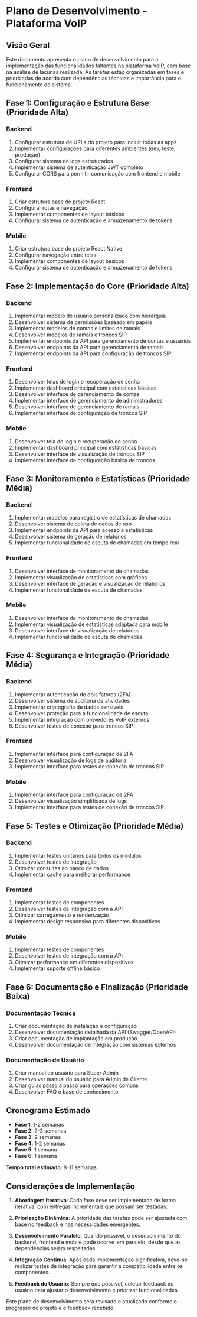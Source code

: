 # Plano de Desenvolvimento - Plataforma VoIP

## Visão Geral

Este documento apresenta o plano de desenvolvimento para a implementação das funcionalidades faltantes na plataforma VoIP, com base na análise de lacunas realizada. As tarefas estão organizadas em fases e priorizadas de acordo com dependências técnicas e importância para o funcionamento do sistema.

## Fase 1: Configuração e Estrutura Base (Prioridade Alta)

### Backend
1. Configurar estrutura de URLs do projeto para incluir todas as apps
2. Implementar configurações para diferentes ambientes (dev, teste, produção)
3. Configurar sistema de logs estruturados
4. Implementar sistema de autenticação JWT completo
5. Configurar CORS para permitir comunicação com frontend e mobile

### Frontend
1. Criar estrutura base do projeto React
2. Configurar rotas e navegação
3. Implementar componentes de layout básicos
4. Configurar sistema de autenticação e armazenamento de tokens

### Mobile
1. Criar estrutura base do projeto React Native
2. Configurar navegação entre telas
3. Implementar componentes de layout básicos
4. Configurar sistema de autenticação e armazenamento de tokens

## Fase 2: Implementação do Core (Prioridade Alta)

### Backend
1. Implementar modelo de usuário personalizado com hierarquia
2. Desenvolver sistema de permissões baseado em papéis
3. Implementar modelos de contas e limites de ramais
4. Desenvolver modelos de ramais e troncos SIP
5. Implementar endpoints da API para gerenciamento de contas e usuários
6. Desenvolver endpoints da API para gerenciamento de ramais
7. Implementar endpoints da API para configuração de troncos SIP

### Frontend
1. Desenvolver telas de login e recuperação de senha
2. Implementar dashboard principal com estatísticas básicas
3. Desenvolver interface de gerenciamento de contas
4. Implementar interface de gerenciamento de administradores
5. Desenvolver interface de gerenciamento de ramais
6. Implementar interface de configuração de troncos SIP

### Mobile
1. Desenvolver tela de login e recuperação de senha
2. Implementar dashboard principal com estatísticas básicas
3. Desenvolver interface de visualização de troncos SIP
4. Implementar interface de configuração básica de troncos

## Fase 3: Monitoramento e Estatísticas (Prioridade Média)

### Backend
1. Implementar modelos para registro de estatísticas de chamadas
2. Desenvolver sistema de coleta de dados de uso
3. Implementar endpoints da API para acesso a estatísticas
4. Desenvolver sistema de geração de relatórios
5. Implementar funcionalidade de escuta de chamadas em tempo real

### Frontend
1. Desenvolver interface de monitoramento de chamadas
2. Implementar visualização de estatísticas com gráficos
3. Desenvolver interface de geração e visualização de relatórios
4. Implementar funcionalidade de escuta de chamadas

### Mobile
1. Desenvolver interface de monitoramento de chamadas
2. Implementar visualização de estatísticas adaptada para mobile
3. Desenvolver interface de visualização de relatórios
4. Implementar funcionalidade de escuta de chamadas

## Fase 4: Segurança e Integração (Prioridade Média)

### Backend
1. Implementar autenticação de dois fatores (2FA)
2. Desenvolver sistema de auditoria de atividades
3. Implementar criptografia de dados sensíveis
4. Desenvolver proteção para a funcionalidade de escuta
5. Implementar integração com provedores VoIP externos
6. Desenvolver testes de conexão para troncos SIP

### Frontend
1. Implementar interface para configuração de 2FA
2. Desenvolver visualização de logs de auditoria
3. Implementar interface para testes de conexão de troncos SIP

### Mobile
1. Implementar interface para configuração de 2FA
2. Desenvolver visualização simplificada de logs
3. Implementar interface para testes de conexão de troncos SIP

## Fase 5: Testes e Otimização (Prioridade Média)

### Backend
1. Implementar testes unitários para todos os módulos
2. Desenvolver testes de integração
3. Otimizar consultas ao banco de dados
4. Implementar cache para melhorar performance

### Frontend
1. Implementar testes de componentes
2. Desenvolver testes de integração com a API
3. Otimizar carregamento e renderização
4. Implementar design responsivo para diferentes dispositivos

### Mobile
1. Implementar testes de componentes
2. Desenvolver testes de integração com a API
3. Otimizar performance em diferentes dispositivos
4. Implementar suporte offline básico

## Fase 6: Documentação e Finalização (Prioridade Baixa)

### Documentação Técnica
1. Criar documentação de instalação e configuração
2. Desenvolver documentação detalhada da API (Swagger/OpenAPI)
3. Criar documentação de implantação em produção
4. Desenvolver documentação de integração com sistemas externos

### Documentação de Usuário
1. Criar manual do usuário para Super Admin
2. Desenvolver manual do usuário para Admin de Cliente
3. Criar guias passo a passo para operações comuns
4. Desenvolver FAQ e base de conhecimento

## Cronograma Estimado

- **Fase 1**: 1-2 semanas
- **Fase 2**: 2-3 semanas
- **Fase 3**: 2 semanas
- **Fase 4**: 1-2 semanas
- **Fase 5**: 1 semana
- **Fase 6**: 1 semana

**Tempo total estimado**: 8-11 semanas

## Considerações de Implementação

1. **Abordagem Iterativa**: Cada fase deve ser implementada de forma iterativa, com entregas incrementais que possam ser testadas.

2. **Priorização Dinâmica**: A prioridade das tarefas pode ser ajustada com base no feedback e nas necessidades emergentes.

3. **Desenvolvimento Paralelo**: Quando possível, o desenvolvimento do backend, frontend e mobile pode ocorrer em paralelo, desde que as dependências sejam respeitadas.

4. **Integração Contínua**: Após cada implementação significativa, deve-se realizar testes de integração para garantir a compatibilidade entre os componentes.

5. **Feedback do Usuário**: Sempre que possível, coletar feedback do usuário para ajustar o desenvolvimento e priorizar funcionalidades.

Este plano de desenvolvimento será revisado e atualizado conforme o progresso do projeto e o feedback recebido.
